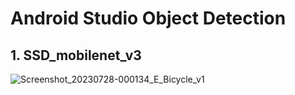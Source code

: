 # Android Studio Object Detection

## 1. SSD_mobilenet_v3

![Screenshot_20230728-000134_E_Bicycle_v1](https://github.com/AD-Codex/Android_Studio_Image_Detection/assets/126350818/fb5c816c-dc25-457f-be34-dc26f385e116)
